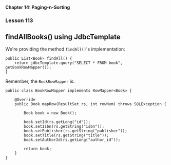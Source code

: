 #### Chapter 14: Paging-n-Sorting
###  Lesson 113
## findAllBooks() using JdbcTemplate

We're providing the method <code>findAll()</code>'s implementation:
    
    public List<Book> findAll() {
        return jdbcTemplate.query("SELECT * FROM book", getBookRowMapper());
    }   

Remember, the <code>BookRowMapper</code> is:

    public class BookRowMapper implements RowMapper<Book> {

        @Override
        public Book mapRow(ResultSet rs, int rowNum) throws SQLException {

            Book book = new Book();

            book.setId(rs.getLong("id"));
            book.setIsbn(rs.getString("isbn"));
            book.setPublisher(rs.getString("publisher"));
            book.setTitle(rs.getString("title"));
            book.setAuthorId(rs.getLong("author_id"));

            return book;
        }
    }

